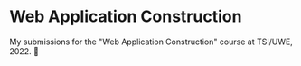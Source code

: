 # Web Application Construction

My submissions for the "Web Application Construction" course at TSI/UWE, 2022. 🧐
